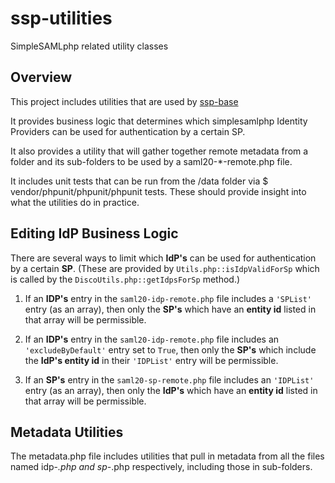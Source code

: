 # ssp-utilities
SimpleSAMLphp related utility classes

## Overview

This project includes utilities that are used by [ssp-base](https://github.com/silinternational/ssp-base)

It provides business logic that determines which simplesamlphp Identity Providers can be used for authentication by a certain SP.

It also provides a utility that will gather together remote metadata from a folder and its sub-folders to be used by a saml20-*-remote.php file.

It includes unit tests that can be run from the /data folder via $ vendor/phpunit/phpunit/phpunit tests. These should provide insight into what the utilities do in practice.

## Editing IdP Business Logic

There are several ways to limit which **IdP's** can be used for authentication by a certain **SP**.  (These are provided by `Utils.php::isIdpValidForSp` which is called by the `DiscoUtils.php::getIdpsForSp` method.)

1. If an **IDP's** entry in the `saml20-idp-remote.php` file includes a `'SPList'` entry (as an array), then only the **SP's** which have an **entity id** listed in that array will be permissible.

2. If an **IDP's** entry in the `saml20-idp-remote.php` file includes an `'excludeByDefault'` entry set to `True`, then only the **SP's** which include the **IdP's entity id** in their `'IDPList'` entry will be permissible.

3. If an **SP's** entry in the `saml20-sp-remote.php` file includes an `'IDPList'` entry (as an array), then only the **IdP's** which have an **entity id** listed in that array will be permissible.

## Metadata Utilities

The metadata.php file includes utilities that pull in metadata from all the files named idp-*.php and sp-*.php respectively, including those in sub-folders.

